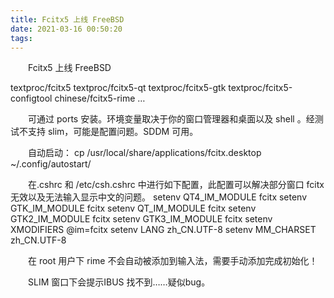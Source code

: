 ```yaml
---
title: Fcitx5 上线 FreeBSD
date: 2021-03-16 00:50:20
tags:
---
```


　　Fcitx5 上线 FreeBSD


textproc/fcitx5
textproc/fcitx5-qt
textproc/fcitx5-gtk
textproc/fcitx5-configtool
chinese/fcitx5-rime
…

　　可通过 ports 安装。环境变量取决于你的窗口管理器和桌面以及 shell 。经测试不支持 slim，可能是配置问题。SDDM 可用。

　　自动启动：
cp /usr/local/share/applications/fcitx.desktop ~/.config/autostart/

　　在.cshrc 和 /etc/csh.cshrc 中进行如下配置，此配置可以解决部分窗口 fcitx 无效以及无法输入显示中文的问题。
setenv QT4_IM_MODULE fcitx
setenv GTK_IM_MODULE fcitx
setenv QT_IM_MODULE fcitx
setenv GTK2_IM_MODULE fcitx
setenv GTK3_IM_MODULE fcitx
setenv XMODIFIERS @im=fcitx
setenv LANG zh_CN.UTF-8
setenv MM_CHARSET zh_CN.UTF-8

　　在 root 用户下 rime 不会自动被添加到输入法，需要手动添加完成初始化！

　　SLIM 窗口下会提示IBUS 找不到……疑似bug。

